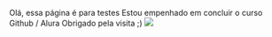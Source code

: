 Olá, essa página é para testes 
Estou empenhado em concluir o curso Github / Alura 
Obrigado pela visita ;)
<img src="https://initiate.alphacoders.com/download/giffiles/1936/gif">
